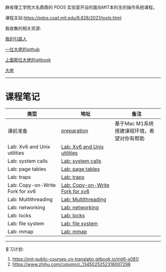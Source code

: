 麻省理工学院大名鼎鼎的 PDOS 实验室开设的面向MIT本科生的操作系统课程。

课程主站:https://pdos.csail.mit.edu/6.828/2021/tools.html

我收集的相关资源:

[我的引路人](https://0xffff.one/d/1085-mit6-s081-operating-system-engineering-cao-zuo-xi-tong-she-ji-ke-cheng-jie-shao)

[一位大佬的github](https://github.com/huihongxiao/MIT6.S081)

[上面那位大佬的gitbook](https://mit-public-courses-cn-translatio.gitbook.io/mit6-s081/)

[大佬](https://www.cnblogs.com/weijunji/tag/XV6/)

----

# 课程笔记

| 类型                            | 地址                                                         | 备注                                       |
| ------------------------------- | ------------------------------------------------------------ | ------------------------------------------ |
| 课前准备                        | [preparation](https://github.com/Yefangbiao/MIT6.s081-xv6-labs-2021/blob/master/note/preparation.md) | 基于Mac M1系统搭建课程环境，希望对你有帮助 |
| Lab: Xv6 and Unix utilities     | [Lab: Xv6 and Unix utilities](https://github.com/Yefangbiao/MIT6.s081-xv6-labs-2021/blob/master/note/Lab:%20Xv6%20and%20Unix%20utilities.md) |                                            |
| Lab: system calls               | [Lab: system calls](https://github.com/Yefangbiao/MIT6.s081-xv6-labs-2021/blob/master/note/Lab:%20system%20calls.md) |                                            |
| Lab: page tables                | [Lab: page tables](https://github.com/Yefangbiao/MIT6.s081-xv6-labs-2021/blob/master/note/Lab:%20page%20tables.md) |                                            |
| Lab: traps                      | [Lab: traps](https://github.com/Yefangbiao/MIT6.s081-xv6-labs-2021/blob/master/note/Lab:%20traps.md) |                                            |
| Lab: Copy-on-Write Fork for xv6 | [Lab: Copy-on-Write Fork for xv6](https://github.com/Yefangbiao/MIT6.s081-xv6-labs-2021/blob/master/note/Lab:%20Copy-on-Write%20Fork%20for%20xv6.md) |                                            |
| Lab: Multithreading             | [Lab: Multithreading](https://github.com/Yefangbiao/MIT6.s081-xv6-labs-2021/blob/master/note/Lab:%20Multithreading.md) |                                            |
| Lab: networking                 | [Lab: networking](https://github.com/Yefangbiao/MIT6.s081-xv6-labs-2021/blob/master/note/Lab:%20networking.md) |                                            |
| Lab: locks                      | [Lab: locks](https://github.com/Yefangbiao/MIT6.s081-xv6-labs-2021/blob/master/note/Lab:%20locks.md) |                                            |
| Lab: file system                | [Lab: file system](https://github.com/Yefangbiao/MIT6.s081-xv6-labs-2021/blob/master/note/Lab:%20file%20system.md) |                                            |
| Lab: mmap                       | [Lab: mmap](https://github.com/Yefangbiao/MIT6.s081-xv6-labs-2021/blob/master/note/Lab:%20mmap.md) |                                            |


----

复习计划:
1. https://mit-public-courses-cn-translatio.gitbook.io/mit6-s081/
2. https://www.zhihu.com/column/c_1345025252318007298